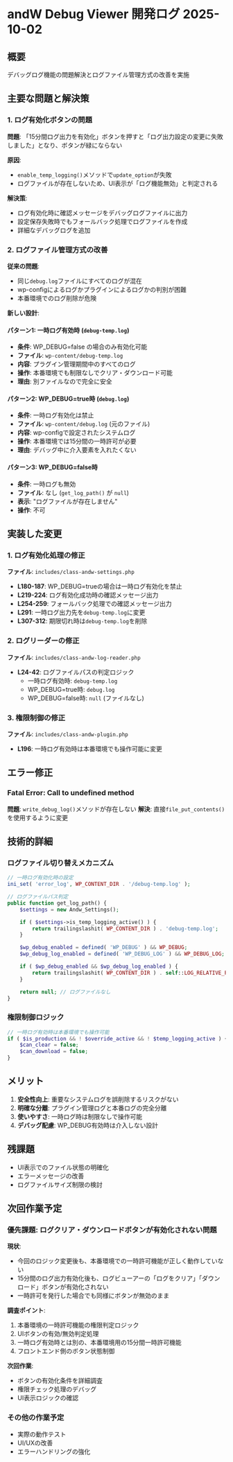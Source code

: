 # andW Debug Viewer 開発ログ 2025-10-02

## 概要
デバッグログ機能の問題解決とログファイル管理方式の改善を実施

## 主要な問題と解決策

### 1. ログ有効化ボタンの問題

**問題**: 「15分間ログ出力を有効化」ボタンを押すと「ログ出力設定の変更に失敗しました」となり、ボタンが緑にならない

**原因**:
- `enable_temp_logging()`メソッドで`update_option`が失敗
- ログファイルが存在しないため、UI表示が「ログ機能無効」と判定される

**解決策**:
- ログ有効化時に確認メッセージをデバッグログファイルに出力
- 設定保存失敗時でもフォールバック処理でログファイルを作成
- 詳細なデバッグログを追加

### 2. ログファイル管理方式の改善

**従来の問題**:
- 同じ`debug.log`ファイルにすべてのログが混在
- wp-configによるログかプラグインによるログかの判別が困難
- 本番環境でのログ削除が危険

**新しい設計**:

#### パターン1: 一時ログ有効時 (`debug-temp.log`)
- **条件**: WP_DEBUG=false の場合のみ有効化可能
- **ファイル**: `wp-content/debug-temp.log`
- **内容**: プラグイン管理期間中のすべてのログ
- **操作**: 本番環境でも制限なしでクリア・ダウンロード可能
- **理由**: 別ファイルなので完全に安全

#### パターン2: WP_DEBUG=true時 (`debug.log`)
- **条件**: 一時ログ有効化は禁止
- **ファイル**: `wp-content/debug.log` (元のファイル)
- **内容**: wp-configで設定されたシステムログ
- **操作**: 本番環境では15分間の一時許可が必要
- **理由**: デバッグ中に介入要素を入れたくない

#### パターン3: WP_DEBUG=false時
- **条件**: 一時ログも無効
- **ファイル**: なし (`get_log_path()` が `null`)
- **表示**: "ログファイルが存在しません"
- **操作**: 不可

## 実装した変更

### 1. ログ有効化処理の修正

**ファイル**: `includes/class-andw-settings.php`

- **L180-187**: WP_DEBUG=trueの場合は一時ログ有効化を禁止
- **L219-224**: ログ有効化成功時の確認メッセージ出力
- **L254-259**: フォールバック処理での確認メッセージ出力
- **L291**: 一時ログ出力先を`debug-temp.log`に変更
- **L307-312**: 期限切れ時は`debug-temp.log`を削除

### 2. ログリーダーの修正

**ファイル**: `includes/class-andw-log-reader.php`

- **L24-42**: ログファイルパスの判定ロジック
  - 一時ログ有効時: `debug-temp.log`
  - WP_DEBUG=true時: `debug.log`
  - WP_DEBUG=false時: `null` (ファイルなし)

### 3. 権限制御の修正

**ファイル**: `includes/class-andw-plugin.php`

- **L196**: 一時ログ有効時は本番環境でも操作可能に変更

## エラー修正

### Fatal Error: Call to undefined method
**問題**: `write_debug_log()`メソッドが存在しない
**解決**: 直接`file_put_contents()`を使用するように変更

## 技術的詳細

### ログファイル切り替えメカニズム

```php
// 一時ログ有効化時の設定
ini_set( 'error_log', WP_CONTENT_DIR . '/debug-temp.log' );

// ログファイルパス判定
public function get_log_path() {
    $settings = new Andw_Settings();

    if ( $settings->is_temp_logging_active() ) {
        return trailingslashit( WP_CONTENT_DIR ) . 'debug-temp.log';
    }

    $wp_debug_enabled = defined( 'WP_DEBUG' ) && WP_DEBUG;
    $wp_debug_log_enabled = defined( 'WP_DEBUG_LOG' ) && WP_DEBUG_LOG;

    if ( $wp_debug_enabled && $wp_debug_log_enabled ) {
        return trailingslashit( WP_CONTENT_DIR ) . self::LOG_RELATIVE_PATH;
    }

    return null; // ログファイルなし
}
```

### 権限制御ロジック

```php
// 一時ログ有効時は本番環境でも操作可能
if ( $is_production && ! $override_active && ! $temp_logging_active ) {
    $can_clear = false;
    $can_download = false;
}
```

## メリット

1. **安全性向上**: 重要なシステムログを誤削除するリスクがない
2. **明確な分離**: プラグイン管理ログと本番ログの完全分離
3. **使いやすさ**: 一時ログ時は制限なしで操作可能
4. **デバッグ配慮**: WP_DEBUG有効時は介入しない設計

## 残課題

- UI表示でのファイル状態の明確化
- エラーメッセージの改善
- ログファイルサイズ制限の検討

## 次回作業予定

### 優先課題: ログクリア・ダウンロードボタンが有効化されない問題

**現状**:
- 今回のロジック変更後も、本番環境での一時許可機能が正しく動作していない
- 15分間のログ出力有効化後も、ログビューアーの「ログをクリア」「ダウンロード」ボタンが有効化されない
- 一時許可を発行した場合でも同様にボタンが無効のまま

**調査ポイント**:
1. 本番環境の一時許可機能の権限判定ロジック
2. UIボタンの有効/無効判定処理
3. 一時ログ有効時とは別の、本番環境用の15分間一時許可機能
4. フロントエンド側のボタン状態制御

**次回作業**:
- ボタンの有効化条件を詳細調査
- 権限チェック処理のデバッグ
- UI表示ロジックの確認

### その他の作業予定

- 実際の動作テスト
- UI/UXの改善
- エラーハンドリングの強化